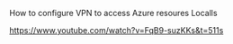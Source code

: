 How to configure VPN  to access Azure resoures Localls

https://www.youtube.com/watch?v=FqB9-suzKKs&t=511s
